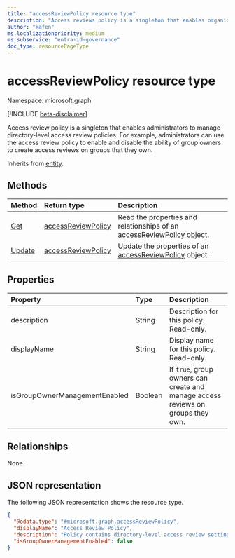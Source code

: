 ```yaml
---
title: "accessReviewPolicy resource type"
description: "Access reviews policy is a singleton that enables organizations to manage directory-level access review policy."
author: "kafen"
ms.localizationpriority: medium
ms.subservice: "entra-id-governance"
doc_type: resourcePageType
---
```


# accessReviewPolicy resource type

Namespace: microsoft.graph

[!INCLUDE [beta-disclaimer](../../includes/beta-disclaimer.md)]

Access review policy is a singleton that enables administrators to manage directory-level access review policies. For example, administrators can use the access review policy to enable and disable the ability of group owners to create access reviews on groups that they own.


Inherits from [entity](../resources/entity.md).

## Methods
|Method|Return type|Description|
|:---|:---|:---|
|[Get](../api/accessreviewpolicy-get.md)|[accessReviewPolicy](../resources/accessreviewpolicy.md)|Read the properties and relationships of an [accessReviewPolicy](../resources/accessreviewpolicy.md) object.|
|[Update](../api/accessreviewpolicy-update.md)|[accessReviewPolicy](../resources/accessreviewpolicy.md)|Update the properties of an [accessReviewPolicy](../resources/accessreviewpolicy.md) object.|

## Properties
|Property|Type|Description|
|:---|:---|:---|
|description|String|Description for this policy. Read-only.|
|displayName|String|Display name for this policy. Read-only.|
|isGroupOwnerManagementEnabled|Boolean|If `true`, group owners can create and manage access reviews on groups they own.|

## Relationships
None.

## JSON representation
The following JSON representation shows the resource type.
<!-- {
  "blockType": "resource",
  "keyProperty": "id",
  "@odata.type": "microsoft.graph.accessReviewPolicy",
  "baseType": "microsoft.graph.entity",
  "openType": false
}
-->
``` json
{
  "@odata.type": "#microsoft.graph.accessReviewPolicy",
  "displayName": "Access Review Policy",
  "description": "Policy contains directory-level access review settings.",
  "isGroupOwnerManagementEnabled": false
}
```
